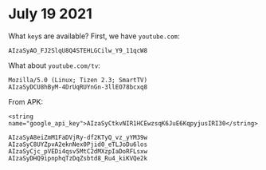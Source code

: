 # July 19 2021

What `key`s are available? First, we have `youtube.com`:

~~~
AIzaSyAO_FJ2SlqU8Q4STEHLGCilw_Y9_11qcW8
~~~

What about `youtube.com/tv`:

~~~
Mozilla/5.0 (Linux; Tizen 2.3; SmartTV)
AIzaSyDCU8hByM-4DrUqRUYnGn-3llEO78bcxq8
~~~

From APK:

~~~
<string name="google_api_key">AIzaSyCtkvNIR1HCEwzsqK6JuE6KqpyjusIRI30</string>

AIzaSyA8eiZmM1FaDVjRy-df2KTyQ_vz_yYM39w
AIzaSyC8UYZpvA2eknNex0Pjid0_eTLJoDu6los
AIzaSyCjc_pVEDi4qsv5MtC2dMXzpIaDoRFLsxw
AIzaSyDHQ9ipnphqTzDqZsbtd8_Ru4_kiKVQe2k
~~~
